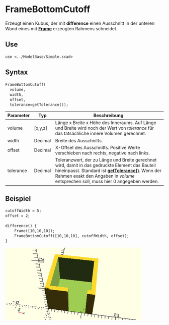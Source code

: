 # FrameBottomCutoff

Erzeugt einen Kubus, der mit __difference__ einen Ausschnitt in der unteren Wand eines mit [__Frame__](Frame.md) erzeugten Rahmens schneidet.

## Use
```
use <../ModelBase/Simple.scad>
```

## Syntax
```
FrameBottomCutoff(
  volume,
  width,
  offset,
  tolerance=getTolerance());
```

| Parameter | Typ | Beschreibung |
| ------ | ------ | ------ |
| volume | \[x,y,z] | Länge x Breite x Höhe des Inneraums. Auf Länge und Breite wird noch der Wert von *tolerance* für das tatsächliche innere Volumen gerechnet. |
| width | Decimal | Breite des Ausschnitts. |
| offset | Decimal | X-Offset des Ausschnitts. Positive Werte verschieben nach rechts, negative nach links. |
| tolerance | Decimal | Toleranzwert, der zu Länge und Breite gerechnet wird, damit in das gedruckte Element das Bauteil hineinpasst. Standard ist [__getTolerance()__](../Base/getTolerance.md). Wenn der Rahmen exakt den Angaben in *volume* entsprechen soll, muss hier 0 angegeben werden. |

## Beispiel

```
cutoffWidth = 5;
offset = 2;

difference() {
    Frame([10,10,10]);
    FrameBottomCutoff([10,10,10], cutoffWidth, offset);
}
```

![Mit offset](../../images/SimpleTestFrameBottomCutoff_1.png)